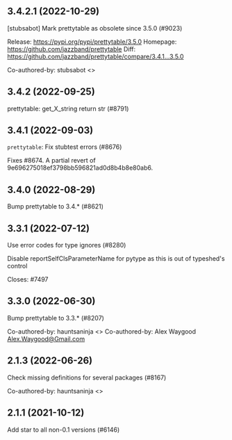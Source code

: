 ## 3.4.2.1 (2022-10-29)

[stubsabot] Mark prettytable as obsolete since 3.5.0 (#9023)

Release: https://pypi.org/pypi/prettytable/3.5.0
Homepage: https://github.com/jazzband/prettytable
Diff: https://github.com/jazzband/prettytable/compare/3.4.1...3.5.0

Co-authored-by: stubsabot <>

## 3.4.2 (2022-09-25)

prettytable: get_X_string return str (#8791)

## 3.4.1 (2022-09-03)

`prettytable`: Fix stubtest errors (#8676)

Fixes #8674. A partial revert of 9e696275018ef3798bb596821ad0d8b4b8e80ab6.

## 3.4.0 (2022-08-29)

Bump prettytable to 3.4.* (#8621)

## 3.3.1 (2022-07-12)

Use error codes for type ignores (#8280)

Disable reportSelfClsParameterName for pytype as this is out of typeshed's
control

Closes: #7497

## 3.3.0 (2022-06-30)

Bump prettytable to 3.3.* (#8207)

Co-authored-by: hauntsaninja <>
Co-authored-by: Alex Waygood <Alex.Waygood@Gmail.com>

## 2.1.3 (2022-06-26)

Check missing definitions for several packages (#8167)

Co-authored-by: hauntsaninja <>

## 2.1.1 (2021-10-12)

Add star to all non-0.1 versions (#6146)

